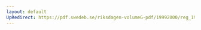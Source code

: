 ```yaml
---
layout: default
UpRedirect: https://pdf.swedeb.se/riksdagen-volumeG-pdf/19992000/reg_19992000/reg_19992000_0411.pdf
---
```

